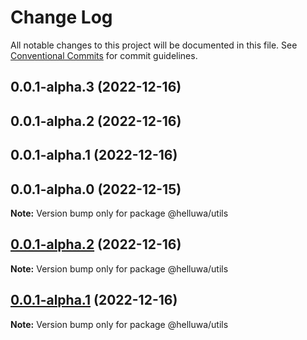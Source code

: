 # Change Log

All notable changes to this project will be documented in this file.
See [Conventional Commits](https://conventionalcommits.org) for commit guidelines.

## 0.0.1-alpha.3 (2022-12-16)



## 0.0.1-alpha.2 (2022-12-16)



## 0.0.1-alpha.1 (2022-12-16)



## 0.0.1-alpha.0 (2022-12-15)

**Note:** Version bump only for package @helluwa/utils





## [0.0.1-alpha.2](https://github.com/helluwa/opensource/compare/v0.0.1-alpha.1...v0.0.1-alpha.2) (2022-12-16)

**Note:** Version bump only for package @helluwa/utils





## [0.0.1-alpha.1](https://github.com/helluwa/opensource/compare/v0.0.1-alpha.0...v0.0.1-alpha.1) (2022-12-16)

**Note:** Version bump only for package @helluwa/utils
